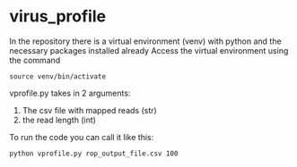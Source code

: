 # virus_profile

In the repository there is a virtual environment (venv) with python and the necessary packages installed already
Access the virtual environment using the command

`source venv/bin/activate`

vprofile.py takes in 2 arguments:
  1. The csv file with mapped reads (str)
  2. the read length (int)

To run the code you can call it like this:

`python vprofile.py rop_output_file.csv 100`
